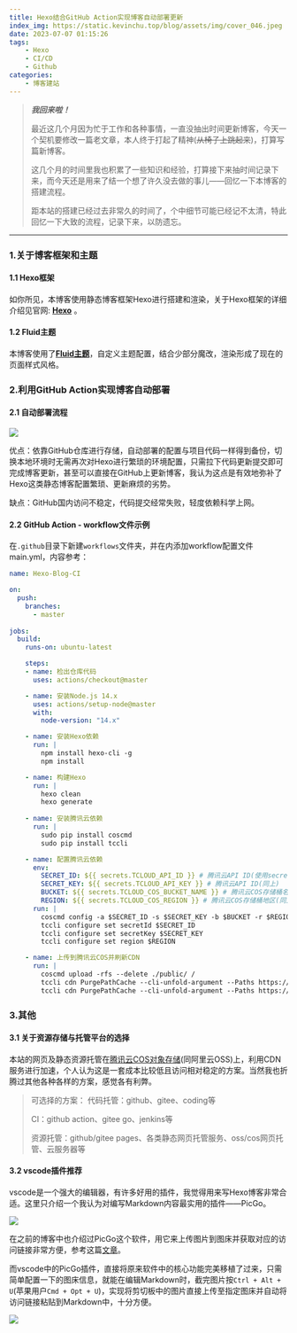 ```yaml
---
title: Hexo结合GitHub Action实现博客自动部署更新
index_img: https://static.kevinchu.top/blog/assets/img/cover_046.jpeg
date: 2023-07-07 01:15:26
tags:
    - Hexo
    - CI/CD
    - Github
categories:
    - 博客建站
---
```

>***我回来啦！***
>
>最近这几个月因为忙于工作和各种事情，一直没抽出时间更新博客，今天一个契机要修改一篇老文章，本人终于打起了精神(~~从椅子上跳起来~~)，打算写篇新博客。
>
>这几个月的时间里我也积累了一些知识和经验，打算接下来抽时间记录下来，而今天还是用来了结一个想了许久没去做的事儿——回忆一下本博客的搭建流程。
>
>距本站的搭建已经过去非常久的时间了，个中细节可能已经记不太清，特此回忆一下大致的流程，记录下来，以防遗忘。
---



### 1.关于博客框架和主题

#### 1.1 Hexo框架

如你所见，本博客使用静态博客框架Hexo进行搭建和渲染，关于Hexo框架的详细介绍见官网: [**Hexo**](https://hexo.io/) 。

#### 1.2 Fluid主题

本博客使用了[**Fluid主题**](https://github.com/fluid-dev/hexo-theme-fluid)，自定义主题配置，结合少部分魔改，渲染形成了现在的页面样式风格。


### 2.利用GitHub Action实现博客自动部署

#### 2.1 自动部署流程

![](https://static.kevinchu.top/blog/public/20230706181459.png)


优点：依靠GitHub仓库进行存储，自动部署的配置与项目代码一样得到备份，切换本地环境时无需再次对Hexo进行繁琐的环境配置，只需拉下代码更新提交即可完成博客更新，甚至可以直接在GitHub上更新博客，我认为这点是有效地弥补了Hexo这类静态博客配置繁琐、更新麻烦的劣势。

缺点：GitHub国内访问不稳定，代码提交经常失败，轻度依赖科学上网。

#### 2.2 GitHub Action - workflow文件示例

在```.github```目录下新建```workflows```文件夹，并在内添加workflow配置文件main.yml，内容参考：

```yml
name: Hexo-Blog-CI

on: 
  push:
    branches:
      - master
      
jobs:
  build: 
    runs-on: ubuntu-latest 

    steps:
    - name: 检出仓库代码
      uses: actions/checkout@master

    - name: 安装Node.js 14.x 
      uses: actions/setup-node@master
      with:
        node-version: "14.x"

    - name: 安装Hexo依赖
      run: |
        npm install hexo-cli -g
        npm install

    - name: 构建Hexo
      run: |
        hexo clean
        hexo generate
    
    - name: 安装腾讯云依赖
      run: |
        sudo pip install coscmd
        sudo pip install tccli

    - name: 配置腾讯云依赖
      env:
        SECRET_ID: ${{ secrets.TCLOUD_API_ID }} # 腾讯云API ID(使用secrets，避免明文)
        SECRET_KEY: ${{ secrets.TCLOUD_API_KEY }} # 腾讯云API ID(同上)
        BUCKET: ${{ secrets.TCLOUD_COS_BUCKET_NAME }} # 腾讯云COS存储桶名称(同上)
        REGION: ${{ secrets.TCLOUD_COS_REGION }} # 腾讯云COS存储桶地区(同上)
      run: |
        coscmd config -a $SECRET_ID -s $SECRET_KEY -b $BUCKET -r $REGION
        tccli configure set secretId $SECRET_ID
        tccli configure set secretKey $SECRET_KEY
        tccli configure set region $REGION

    - name: 上传到腾讯云COS并刷新CDN
      run: |
        coscmd upload -rfs --delete ./public/ /
        tccli cdn PurgePathCache --cli-unfold-argument --Paths https://博客CDN地址/ --FlushType flush
        tccli cdn PurgePathCache --cli-unfold-argument --Paths https://静态资源CDN地址/ --FlushType flush

```


### 3.其他

#### 3.1 关于资源存储与托管平台的选择

本站的网页及静态资源托管在[腾讯云COS对象存储](https://cloud.tencent.com/document/product/436)(同阿里云OSS)上，利用CDN服务进行加速，个人认为这是一套成本比较低且访问相对稳定的方案。当然我也折腾过其他各种各样的方案，感觉各有利弊。

>可选择的方案：
>代码托管：github、gitee、coding等
>
>CI：github action、gitee go、jenkins等
>
>资源托管：github/gitee pages、各类静态网页托管服务、oss/cos网页托管、云服务器等


#### 3.2 vscode插件推荐

vscode是一个强大的编辑器，有许多好用的插件，我觉得用来写Hexo博客非常合适。这里只介绍一个我认为对编写Markdown内容最实用的插件——PicGo。

![](https://static.kevinchu.top/blog/public/20230707135547.png)


在之前的博客中也介绍过PicGo这个软件，用它来上传图片到图床并获取对应的访问链接非常方便，参考这篇[文章](https://blog.kevinchu.top/2021/02/15/tuchuang/)。


而vscode中的PicGo插件，直接将原来软件中的核心功能完美移植了过来，只需简单配置一下的图床信息，就能在编辑Markdown时，截完图片按```Ctrl + Alt + U```(苹果用户```Cmd + Opt + U```)，实现将剪切板中的图片直接上传至指定图床并自动将访问链接粘贴到Markdown中，十分方便。

![](https://static.kevinchu.top/blog/public/20230707144350.png)




